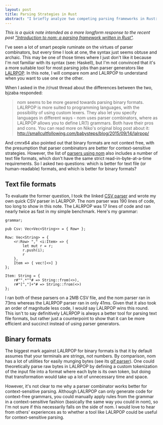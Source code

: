 ```yaml
---
layout: post
title: Parsing Strategies in Rust
abstract: "I briefly analyze two competing parsing frameworks in Rust: nom, a parser combinator, and LALRPOP, an LR(1) parser generator. I show that LALRPOP can more succinctly and efficiently express grammars for text-based formats."
---
```


_This is a quick note intended as a more longform response to the recent post ["Introduction to nom: a parsing framework written in Rust"](https://www.reddit.com/r/rust/comments/4wqi2j/introduction_to_nom_a_parsing_framework_written/)._

I've seen a lot of smart people ruminate on the virtues of parser combinators, but every time I look at one, the syntax just seems obtuse and archaic. This may be one of those times where I just don't like it because I'm not familiar with its syntax (see: Haskell), but I'm not convinced that it's a more suitable tool for most parsing jobs than parser generators like [LALRPOP](https://github.com/nikomatsakis/lalrpop/). In this note, I will compare nom and LALRPOP to understand when you want to use one or the other.

When I asked in the /r/rust thread about the differences between the two, bjzaba responded:
> nom seems to be more geared towards parsing binary formats. LALRPOP is more suited to programming languages, with the possibility of using custom lexers. They also let you specify languages in different ways - nom uses parser combinators, where as LALRPOP allows you to define LR(1) grammars. Both have their pros and cons. You can read more on Niko's original blog post about it: http://smallcultfollowing.com/babysteps/blog/2015/09/14/lalrpop/

And cmrx64 also pointed out that binary formats are not context free, with the presumption that parser combinators are better for context-sensitive strategies. However, the list of [parsers using nom](https://github.com/Geal/nom/issues/14) also includes a number of text file formats, which don't have the same strict read-in-byte-at-a-time requirements. So I asked two questions: which is better for text file (or human-readable) formats, and which is better for binary formats?

## Text file formats

To evaluate the former question, I took the linked [CSV parser](https://github.com/GuillaumeGomez/csv-parser) and wrote my own quick CSV parser in LALRPOP. The nom parser was 190 lines of code, too long to show in this note. The LALRPOP was 17 lines of code and ran nearly twice as fast in my simple benchmark. Here's my grammar:
```raw
grammar;

pub Csv: Vec<Vec<String>> = { Row+ };

Row: Vec<String> = {
    <r:Row> "," <i:Item> => {
        let mut r = r;
        r.push(i);
        r
    },
    Item => { vec![<>] }
};

Item: String = {
    r#"".*""# => String::from(<>),
    r#"[^,"]+"# => String::from(<>)
};
```

I ran both of these parsers on a 2MB CSV file, and the nom parser ran in 73ms whereas the LALRPOP parser ran in only 41ms. Given that it also took an order of magnitude less code, I would say LALRPOP wins this round. This isn't to say definitively LALRPOP is always a better tool for parsing text file formats, but rather just a counterpoint to show that it can be more efficient and succinct instead of using parser generators.

## Binary formats

The biggest mark against LALRPOP for binary formats is that it by default assumes that your terminals are strings, not numbers. By comparison, nom has a lot of utilities for easily munging bytes (see its [gif parser](https://github.com/Geal/gif.rs/blob/master/src/parser.rs)). One could theoretically parse raw bytes in LALRPOP by defining a custom tokenization of the input file into a format where each byte is its own token, but doing that transformation would take up a lot of unnecessary time and space.

However, it's not clear to me why a parser combinator works better for context-sensitive parsing. Although LALRPOP can only generate code for context-free grammars, you could manually apply rules from the grammar in a context-sensitive fashion (basically the same way you could in nom), so I'm not sure if this necessarily falls on the side of nom. I would love to hear from others' experiences as to whether a tool like LALRPOP could be useful for context-sensitive parsing.
